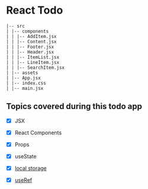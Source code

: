 # React Todo

```
|-- src
| |-- components
| | |-- AddItem.jsx
| | |-- Content.jsx
| | |-- Footer.jsx
| | |-- Header.jsx
| | |-- ItemList.jsx
| | |-- LineItem.jsx
| | |-- SearchItem.jsx
| |-- assets
| |-- App.jsx
| |-- index.css
| |-- main.jsx

```

## Topics covered during this todo app

-[x] JSX

-[x] React Components

-[x] Props

-[x] useState

-[x] [local storage](https://github.com/imdariful/todo-react/commit/647457a10b2aa69964bdc0d7782acae2d85961f1)

-[x] [useRef](https://github.com/imdariful/todo-react/commit/46d04ba8840e570b40d8e3ea1a212077e4b83f1f)
